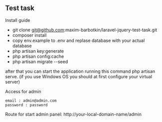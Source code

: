 ## Test task
    
 Install guide

- git clone git@github.com:maxim-barbotkin/laravel-jquery-test-task.git
- composer install
- copy env.example to .env and replase database with your actual database
- php artisan key:generate 
- php artisan config:cache 
- php artisan migrate --seed

after that you can start the application  running this command php artisan serve. (if you use Windows OS you should at first configure your virtual server)   

Access for admin
 
    email : admin@admin.com
    password : password
    
Route for start admin panel: http://your-local-domain-name/admin    
